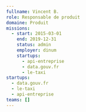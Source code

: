 ```yaml
---
fullname: Vincent B.
role: Responsable de produit
domaine: Produit
missions:
  - start: 2015-03-01
    end: 2019-12-31
    status: admin
    employer: dinum
    startups:
      - api-entreprise
      - data.gouv.fr
      - le-taxi
startups:
  - data.gouv.fr
  - le-taxi
  - api-entreprise
teams: []
---
```

